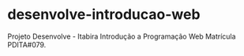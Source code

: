# desenvolve-introducao-web
Projeto Desenvolve - Itabira
Introdução a Programação Web
Matrícula PDITA#079.
